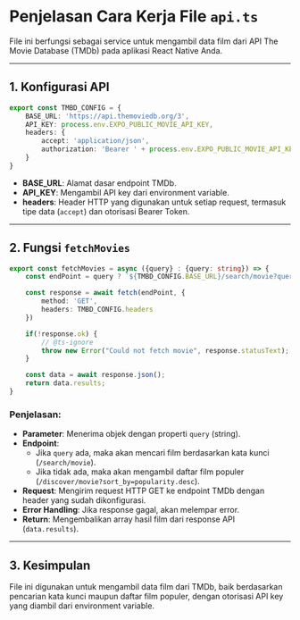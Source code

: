 # Penjelasan Cara Kerja File `api.ts`

File ini berfungsi sebagai service untuk mengambil data film dari API The Movie Database (TMDb) pada aplikasi React Native Anda.

---

## 1. Konfigurasi API

```typescript
export const TMBD_CONFIG = {
    BASE_URL: 'https://api.themoviedb.org/3',
    API_KEY: process.env.EXPO_PUBLIC_MOVIE_API_KEY,
    headers: {
        accept: 'application/json',
        authorization: 'Bearer ' + process.env.EXPO_PUBLIC_MOVIE_API_KEY,
    }
}
```

- **BASE_URL**: Alamat dasar endpoint TMDb.
- **API_KEY**: Mengambil API key dari environment variable.
- **headers**: Header HTTP yang digunakan untuk setiap request, termasuk tipe data (`accept`) dan otorisasi Bearer Token.

---

## 2. Fungsi `fetchMovies`

```typescript
export const fetchMovies = async ({query} : {query: string}) => {
    const endPoint = query ? `${TMBD_CONFIG.BASE_URL}/search/movie?query=${encodeURIComponent(query)}` :   `${TMBD_CONFIG.BASE_URL}/discover/movie?sort_by=popularity.desc`;

    const response = await fetch(endPoint, {
        method: 'GET',
        headers: TMBD_CONFIG.headers
    })

    if(!response.ok) {
        // @ts-ignore
        throw new Error("Could not fetch movie", response.statusText);
    }

    const data = await response.json();
    return data.results;
}
```

### Penjelasan:

- **Parameter**: Menerima objek dengan properti `query` (string).
- **Endpoint**:
  - Jika `query` ada, maka akan mencari film berdasarkan kata kunci (`/search/movie`).
  - Jika tidak ada, maka akan mengambil daftar film populer (`/discover/movie?sort_by=popularity.desc`).
- **Request**: Mengirim request HTTP GET ke endpoint TMDb dengan header yang sudah dikonfigurasi.
- **Error Handling**: Jika response gagal, akan melempar error.
- **Return**: Mengembalikan array hasil film dari response API (`data.results`).

---

## 3. Kesimpulan

File ini digunakan untuk mengambil data film dari TMDb, baik berdasarkan pencarian kata kunci maupun daftar film populer, dengan otorisasi API key yang diambil dari environment variable.
